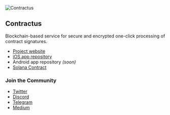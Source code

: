 
![Contractus]([project-banner.png](https://github.com/ContractusTech/.github/blob/b13499286cbbf326f898a76ea0b599c7bb8b09f4/profile/project-banner.png))

## Contractus

Blockchain-based service for secure and encrypted one-click processing of contract signatures.

- [Project website](https://contractus.tech)
- [iOS app repository](https://github.com/ContractusTech/contractus-ios)
- Android app repository *(soon)*
- [Solana Contract](https://github.com/ContractusTech/solana-contract)

### Join the Community
- [Twitter](https://twitter.com/ContractusTech)
- [Discord](https://discord.gg/uajcYBWvUR)
- [Telegram](https://t.me/contractus_chat)
- [Medium](https://medium.com/@contractus)
